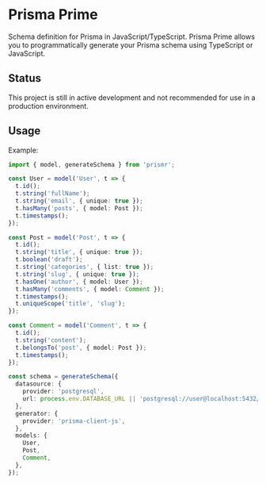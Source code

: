 # Prisma Prime

Schema definition for Prisma in JavaScript/TypeScript. Prisma Prime allows you to programmatically generate your Prisma schema using TypeScript or JavaScript.

## Status

This project is still in active development and not recommended for use in a production environment.

## Usage

Example:

```ts
import { model, generateSchema } from 'prismr';

const User = model('User', t => {
  t.id();
  t.string('fullName');
  t.string('email', { unique: true });
  t.hasMany('posts', { model: Post });
  t.timestamps();
});

const Post = model('Post', t => {
  t.id();
  t.string('title', { unique: true });
  t.boolean('draft');
  t.string('categories', { list: true });
  t.string('slug', { unique: true });
  t.hasOne('author', { model: User });
  t.hasMany('comments', { model: Comment });
  t.timestamps();
  t.uniqueScope('title', 'slug');
});

const Comment = model('Comment', t => {
  t.id();
  t.string('content');
  t.belongsTo('post', { model: Post });
  t.timestamps();
});

const schema = generateSchema({
  datasource: {
    provider: 'postgresql',
    url: process.env.DATABASE_URL || 'postgresql://user@localhost:5432/prismr',
  },
  generator: {
    provider: 'prisma-client-js',
  },
  models: {
    User,
    Post,
    Comment,
  },
});
```
